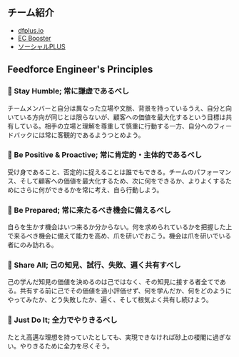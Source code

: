 ## チーム紹介

* [dfplus.io](teams/dfplusio.md)
* [EC Booster](teams/ecbooster.md)
* [ソーシャルPLUS](teams/socialplus.md)

## Feedforce Engineer's Principles

### :triangular_flag_on_post: Stay Humble; 常に謙虚であるべし

チームメンバーと自分は異なった立場や文脈、背景を持っているうえ、自分と向いている方向が同じとは限らないが、顧客への価値を最大化するという目標は共有している。相手の立場と理解を尊重して慎重に行動する一方、自分へのフィードバックには常に客観的であるようつとめよう。

### :triangular_flag_on_post: Be Positive & Proactive; 常に肯定的・主体的であるべし

受け身であること、否定的に捉えることは誰でもできる。チームのパフォーマンス、そして顧客への価値を最大化するため、次に何をできるか、よりよくするためにさらに何ができるかを常に考え、自ら行動しよう。

### :triangular_flag_on_post: Be Prepared; 常に来たるべき機会に備えるべし

自らを生かす機会はいつ来るか分からない。何を求められているかを把握した上で来るべき機会に備えて能力を高め、爪を研いでおこう。機会は爪を研いでいる者にのみ訪れる。

### :triangular_flag_on_post: Share All; 己の知見、試行、失敗、遍く共有すべし

己の学んだ知見の価値を決めるのは己ではなく、その知見に接する者全てである。共有する前に己でその価値を過小評価せず、何を学んだか、何をどのようにやってみたか、どう失敗したか、遍く、そして根気よく共有し続けよう。

### :triangular_flag_on_post: Just Do It; 全力でやりきるべし

たとえ高邁な理想を持っていたとしても、実現できなければ砂上の楼閣に過ぎない。やりきるために全力を尽くそう。
